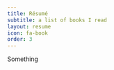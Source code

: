 ```yaml
---
title: Résumé
subtitle: a list of books I read
layout: resume
icon: fa-book
order: 3
---
```

<div>
	Something
</div>